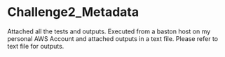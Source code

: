 # Challenge2_Metadata


Attached all the tests and outputs. Executed from a baston host on my personal AWS Account and attached outputs in a text file. Please refer to text file for outputs.
